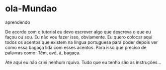 # ola-Mundao
aprendendo

De acordo com o tutorial eu devo escrever algo que descreva o que eu façou ou sou. Eu não vou fazer isso, obviamente. Eu quero colocar aqui todos os acentos que existem na língua portuguesa para poder depois ver como essa bagaça lida com esses acentos. Para isso que preciso de palavras como: Têm, avó, à, bagaça. 

Até aqui eu não criei nenhum rquivo. Tudo que eu tenho são as instruções...
